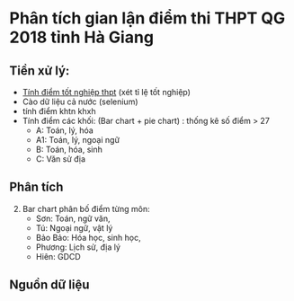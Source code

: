 # Phân tích gian lận điểm thi THPT QG 2018 tỉnh Hà Giang

## Tiền xử lý:

- [Tính điểm tốt nghiệp thpt][1] (xét tỉ lệ tốt nghiệp)
- Cào dữ liệu cả nước (selenium)
- tính điểm khtn khxh
- Tính điểm các khối: (Bar chart + pie chart) : thống kê số điểm > 27
  - A: Toán, lý, hóa
  - A1: Toán, lý, ngoại ngữ
  - B: Toán, hóa, sinh
  - C: Văn sử địa

## Phân tích

2. Bar chart phân bố điểm từng môn:
   - Sơn: Toán, ngữ văn,
   - Tú: Ngoại ngữ, vật lý
   - Bảo Bảo: Hóa học, sinh học,
   - Phương: Lịch sử, địa lý
   - Hiên: GDCD

## Nguồn dữ liệu

[1]: https://vietnamnet.vn/vn/giao-duc/tuyen-sinh/cach-tinh-diem-xet-tot-nghiep-thpt-nam-2020-642646.html
